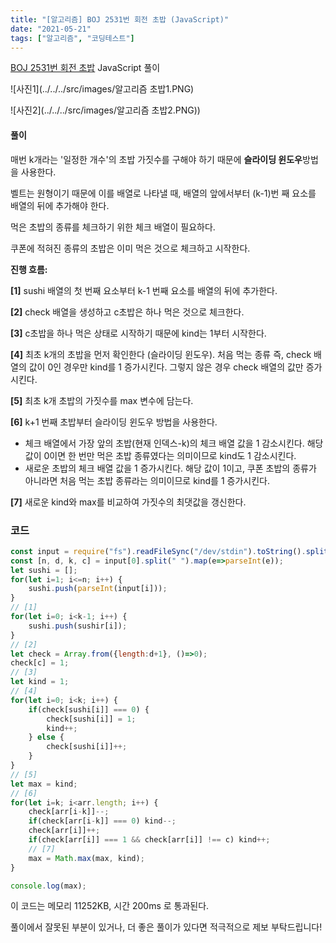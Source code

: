 ```yaml
---
title: "[알고리즘] BOJ 2531번 회전 초밥 (JavaScript)"
date: "2021-05-21"
tags: ["알고리즘", "코딩테스트"]
---
```

[BOJ 2531번 회전 초밥](https://www.acmicpc.net/problem/2531) JavaScript 풀이



![사진1](../../../src/images/알고리즘 초밥1.PNG)

![사진2](../../../src/images/알고리즘 초밥2.PNG))



#### 풀이

매번 k개라는 '일정한 개수'의 초밥 가짓수를 구해야 하기 때문에 **슬라이딩 윈도우**방법을 사용한다.

벨트는 원형이기 때문에 이를 배열로 나타낼  때, 배열의 앞에서부터 (k-1)번 째 요소를 배열의 뒤에 추가해야 한다.

먹은 초밥의 종류를 체크하기 위한 체크 배열이 필요하다.

쿠폰에 적혀진 종류의 초밥은 이미 먹은 것으로 체크하고 시작한다.

**진행 흐름:**

**[1]** sushi 배열의 첫 번째 요소부터 k-1 번째 요소를 배열의 뒤에 추가한다.

**[2]** check 배열을 생성하고 c초밥은 하나 먹은 것으로 체크한다.

**[3]** c초밥을 하나 먹은 상태로 시작하기 때문에 kind는 1부터 시작한다.

**[4]** 최초 k개의 초밥을 먼저 확인한다 (슬라이딩 윈도우). 처음 먹는 종류 즉, check 배열의 값이 0인 경우만 kind를 1 증가시킨다. 그렇지 않은 경우 check 배열의 값만 증가시킨다.

**[5]** 최초 k개 초밥의 가짓수를 max 변수에 담는다.

**[6]** k+1 번째 초밥부터 슬라이딩 윈도우 방법을 사용한다.

+ 체크 배열에서 가장 앞의 초밥(현재 인덱스-k)의 체크 배열 값을 1 감소시킨다. 해당 값이 0이면 한 번만 먹은 초밥 종류였다는 의미이므로 kind도 1 감소시킨다.
+ 새로운 초밥의 체크 배열 값을 1 증가시킨다. 해당 값이 1이고, 쿠폰 초밥의 종류가 아니라면 처음 먹는 초밥 종류라는 의미이므로 kind를 1 증가시킨다.

**[7]** 새로운 kind와 max를 비교하여 가짓수의 최댓값을 갱신한다.



### 코드

```javascript
const input = require("fs").readFileSync("/dev/stdin").toString().split("\n");
const [n, d, k, c] = input[0].split(" ").map(e=>parseInt(e));
let sushi = [];
for(let i=1; i<=n; i++) {
    sushi.push(parseInt(input[i]));
}
// [1]
for(let i=0; i<k-1; i++) {
    sushi.push(sushir[i]);
}
// [2]
let check = Array.from({length:d+1}, ()=>0);
check[c] = 1;
// [3]
let kind = 1;
// [4]
for(let i=0; i<k; i++) {
    if(check[sushi[i]] === 0) {
        check[sushi[i]] = 1;
        kind++;
    } else {
        check[sushi[i]]++;
    }
}
// [5]
let max = kind;
// [6]
for(let i=k; i<arr.length; i++) {
    check[arr[i-k]]--;
    if(check[arr[i-k]] === 0) kind--;
    check[arr[i]]++;
    if(check[arr[i]] === 1 && check[arr[i]] !== c) kind++;
    // [7]
    max = Math.max(max, kind);
}  

console.log(max);
```

이 코드는 메모리 11252KB, 시간 200ms 로 통과된다.

풀이에서 잘못된 부분이 있거나, 더 좋은 풀이가 있다면 적극적으로 제보 부탁드립니다!